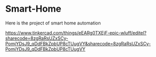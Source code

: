 # Smart-Home
Here is the project of smart home automation

https://www.tinkercad.com/things/eEARg0TXEjF-epic-wluff/editel?sharecode=8zgRaRsUZxSCy-PomjYDsJ9_qDdFBkZpbUP8cTUugVY&sharecode=8zgRaRsUZxSCy-PomjYDsJ9_qDdFBkZpbUP8cTUugVY
